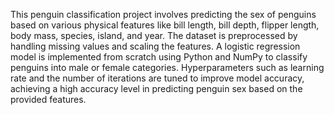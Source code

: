 This penguin classification project involves predicting the sex of penguins based on various physical features like bill length, bill depth, flipper length, body mass, species, island, and year. The dataset is preprocessed by handling missing values and scaling the features. A logistic regression model is implemented from scratch using Python and NumPy to classify penguins into male or female categories. Hyperparameters such as learning rate and the number of iterations are tuned to improve model accuracy, achieving a high accuracy level in predicting penguin sex based on the provided features.
